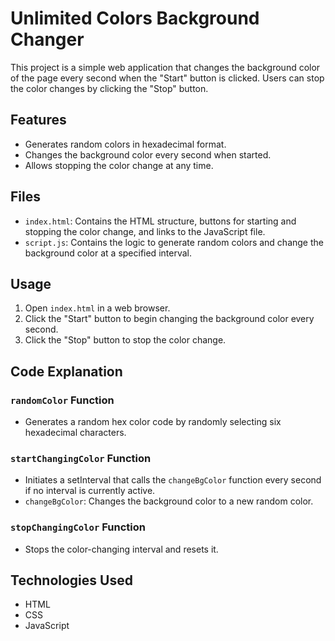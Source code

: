 # Unlimited Colors Background Changer

This project is a simple web application that changes the background color of the page every second when the "Start" button is clicked. Users can stop the color changes by clicking the "Stop" button.

## Features

- Generates random colors in hexadecimal format.
- Changes the background color every second when started.
- Allows stopping the color change at any time.

## Files

- `index.html`: Contains the HTML structure, buttons for starting and stopping the color change, and links to the JavaScript file.
- `script.js`: Contains the logic to generate random colors and change the background color at a specified interval.

## Usage

1. Open `index.html` in a web browser.
2. Click the "Start" button to begin changing the background color every second.
3. Click the "Stop" button to stop the color change.

## Code Explanation

### `randomColor` Function

- Generates a random hex color code by randomly selecting six hexadecimal characters.
  
### `startChangingColor` Function

- Initiates a setInterval that calls the `changeBgColor` function every second if no interval is currently active.
- `changeBgColor`: Changes the background color to a new random color.

### `stopChangingColor` Function

- Stops the color-changing interval and resets it.

## Technologies Used

- HTML
- CSS
- JavaScript

